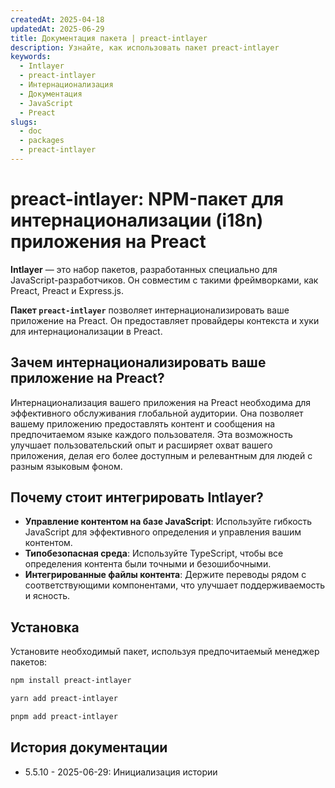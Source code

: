 ```yaml
---
createdAt: 2025-04-18
updatedAt: 2025-06-29
title: Документация пакета | preact-intlayer
description: Узнайте, как использовать пакет preact-intlayer
keywords:
  - Intlayer
  - preact-intlayer
  - Интернационализация
  - Документация
  - JavaScript
  - Preact
slugs:
  - doc
  - packages
  - preact-intlayer
---
```


# preact-intlayer: NPM-пакет для интернационализации (i18n) приложения на Preact

**Intlayer** — это набор пакетов, разработанных специально для JavaScript-разработчиков. Он совместим с такими фреймворками, как Preact, Preact и Express.js.

**Пакет `preact-intlayer`** позволяет интернационализировать ваше приложение на Preact. Он предоставляет провайдеры контекста и хуки для интернационализации в Preact.

## Зачем интернационализировать ваше приложение на Preact?

Интернационализация вашего приложения на Preact необходима для эффективного обслуживания глобальной аудитории. Она позволяет вашему приложению предоставлять контент и сообщения на предпочитаемом языке каждого пользователя. Эта возможность улучшает пользовательский опыт и расширяет охват вашего приложения, делая его более доступным и релевантным для людей с разным языковым фоном.

## Почему стоит интегрировать Intlayer?

- **Управление контентом на базе JavaScript**: Используйте гибкость JavaScript для эффективного определения и управления вашим контентом.
- **Типобезопасная среда**: Используйте TypeScript, чтобы все определения контента были точными и безошибочными.
- **Интегрированные файлы контента**: Держите переводы рядом с соответствующими компонентами, что улучшает поддерживаемость и ясность.

## Установка

Установите необходимый пакет, используя предпочитаемый менеджер пакетов:

```bash packageManager="npm"
npm install preact-intlayer
```

```bash packageManager="yarn"
yarn add preact-intlayer
```

```bash packageManager="pnpm"
pnpm add preact-intlayer
```

## История документации

- 5.5.10 - 2025-06-29: Инициализация истории
